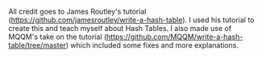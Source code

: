 All credit goes to James Routley's tutorial (https://github.com/jamesroutley/write-a-hash-table). I used his tutorial to create this and teach myself about Hash Tables. I also made use of MQQM's take on the tutorial (https://github.com/MQQM/write-a-hash-table/tree/master) which included some fixes and more explanations. 
